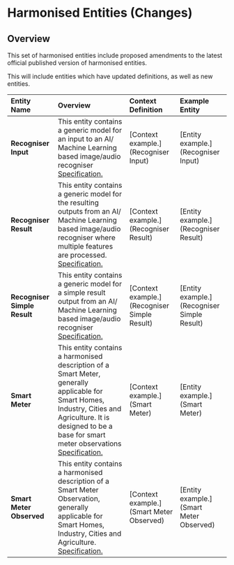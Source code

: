 # Harmonised Entities (Changes)

## Overview

This set of harmonised entities include proposed amendments to the latest official published version of harmonised entities.

This will include entities which have updated definitions, as well as new entities.



| Entity Name | Overview | Context Definition | Example Entity |
|:--- |:--- |:--- |:--- |
| **Recogniser Input** | This entity contains a generic model for an input to an AI/ Machine Learning based image/audio recogniser<br/>[Specification.](definitions/Recogniser-Input.md) | [Context example.](Recogniser Input) | [Entity example.](Recogniser Input) |
| **Recogniser Result** | This entity contains a generic model for the resulting outputs from an AI/ Machine Learning based image/audio recogniser where multiple features are processed.<br/>[Specification.](definitions/Recogniser-Result.md) | [Context example.](Recogniser Result) | [Entity example.](Recogniser Result) |
| **Recogniser Simple Result** | This entity contains a generic model for a simple result output from an AI/ Machine Learning based image/audio recogniser<br/>[Specification.](definitions/Recogniser-Simple-Result.md) | [Context example.](Recogniser Simple Result) | [Entity example.](Recogniser Simple Result) |
| **Smart Meter** | This entity contains a harmonised description of a Smart Meter, generally applicable for Smart Homes, Industry, Cities and Agriculture. It is designed to be a base for smart meter observations<br/>[Specification.](definitions/Smart-Meter.md) | [Context example.](Smart Meter) | [Entity example.](Smart Meter) |
| **Smart Meter Observed** | This entity contains a harmonised description of a Smart Meter Observation, generally applicable for Smart Homes, Industry, Cities and Agriculture.<br/>[Specification.](definitions/Smart-Meter-Observed.md) | [Context example.](Smart Meter Observed) | [Entity example.](Smart Meter Observed) |

